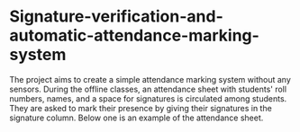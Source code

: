 # Signature-verification-and-automatic-attendance-marking-system


The project aims to create a simple attendance marking system without any sensors. During the offline classes, an attendance sheet with students' roll numbers, names, and a space for signatures is circulated among students. They are asked to mark their presence by giving their signatures in the signature column. Below one is an example of the attendance sheet.
